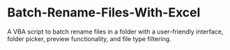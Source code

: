 # Batch-Rename-Files-With-Excel
A VBA script to batch rename files in a folder with a user-friendly interface, folder picker, preview functionality, and file type filtering.

